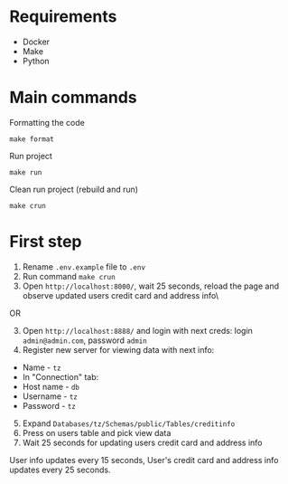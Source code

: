 # Requirements
* Docker
* Make
* Python

# Main commands
Formatting the code
```
make format
```

Run project
```
make run
```

Clean run project (rebuild and run)
```
make crun
```

# First step

1. Rename `.env.example` file to `.env`
2. Run command `make crun`
3. Open `http://localhost:8000/`, wait 25 seconds, reload the page and observe updated users credit card and address info\

OR

3. Open `http://localhost:8888/` and login with next creds: login `admin@admin.com`, password `admin`
4. Register new server for viewing data with next info:
* Name - `tz`
* In "Connection" tab:
* Host name - `db`
* Username - `tz`
* Password - `tz`
5. Expand `Databases/tz/Schemas/public/Tables/creditinfo`
6. Press on users table and pick view data
7. Wait 25 seconds for updating users credit card and address info

User info updates every 15 seconds, User's credit card and address info updates every 25 seconds.

